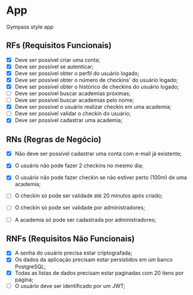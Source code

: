 # App

Gympass style app

## RFs (Requisitos Funcionais)

- [x] Deve ser possível criar uma conta;
- [x] Deve ser possível se autenticar;
- [x] Deve ser possível obter o perfil do usuário logado;
- [x] Deve ser possível obter o número de checkins' do usuário logado;
- [x] Deve ser possível obter o histórico de checkins do usuário logado;
- [ ] Deve ser possível buscar academias próximas;
- [ ] Deve ser possível buscar academias pelo nome;
- [x] Deve ser possível o usuário realizar checkin em uma academia;
- [ ] Deve ser possível validar o checkin do usuário;
- [x] Deve ser possível cadastrar uma academia;

## RNs (Regras de Negócio)

- [x] Não deve ser possível cadastrar uma conta com e-mail já existente;
- [x] O usuário não pode fazer 2 checkins no mesmo dia;
- [x] O usuário não pode fazer checkin se não estiver perto (100m) de uma academia;
- [ ] O checkin só pode ser validade até 20 minutos após criado;
- [ ] O checkin só pode ser validade por administradores;
- [ ] A academia só pode ser cadastrada por administradores;


## RNFs (Requisitos Não Funcionais)

- [x] A senha do usuário precisa estar criptografada;
- [x] Os dados da aplicação precisam estar persistidos em um banco PostgreSQL;
- [x] Todas as listas de dados precisam estar paginadas com 20 itens por página;
- [ ] O usuário deve ser identificado por um JWT;
